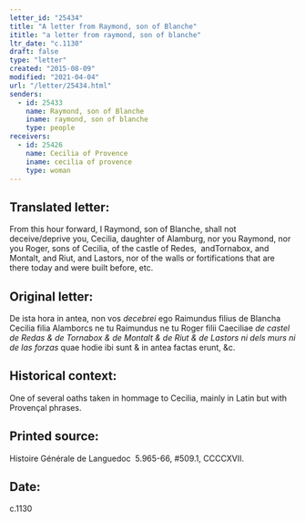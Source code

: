 ```yaml
---
letter_id: "25434"
title: "A letter from Raymond, son of Blanche"
ititle: "a letter from raymond, son of blanche"
ltr_date: "c.1130"
draft: false
type: "letter"
created: "2015-08-09"
modified: "2021-04-04"
url: "/letter/25434.html"
senders:
  - id: 25433
    name: Raymond, son of Blanche
    iname: raymond, son of blanche
    type: people
receivers:
  - id: 25426
    name: Cecilia of Provence
    iname: cecilia of provence
    type: woman
---
```

<h2> Translated letter:</h2><p>From this hour forward, I Raymond, son of Blanche, shall not deceive/deprive you, Cecilia, daughter of Alamburg, nor you Raymond, nor you Roger, sons of Cecilia, of the castle of Redes, &nbsp;andTornabox, and Montalt, and Riut, and Lastors, nor of the walls or fortifications that are there today and were built before, etc. &nbsp;&nbsp;</p><h2 class="mt-4"> Original letter:</h2><p>De ista hora in antea, non vos <i>decebrei</i> ego Raimundus filius de Blancha Cecilia filia Alamborcs ne tu Raimundus ne tu Roger filii Caeciliae <i>de castel de Redas &amp; de Tornabox &amp; de Montalt &amp; de Riut &amp; de Lastors ni dels murs ni de las forzas</i> quae hodie ibi sunt &amp; in antea factas erunt, &amp;c.</p><h2 class="mt-4"> Historical context:</h2><p>One of several oaths taken in hommage to Cecilia, mainly in Latin but with Provençal phrases.</p><h2 class="mt-4"> Printed source:</h2><p>Histoire Générale de Languedoc &nbsp;5.965-66, #509.1, CCCCXVII.</p><h2 class="mt-4"> Date:</h2>c.1130
